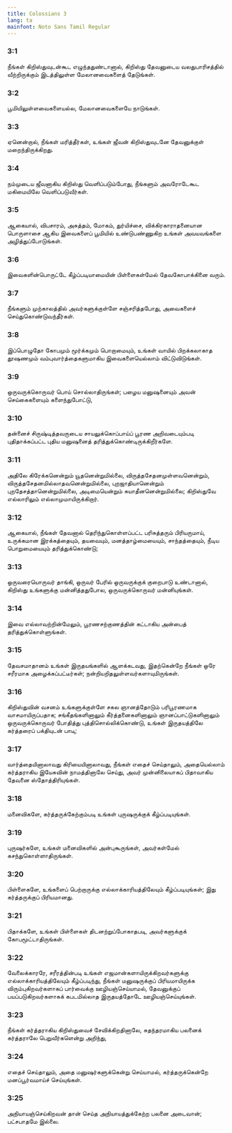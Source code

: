```yaml
---
title: Colossians 3
lang: ta
mainfont: Noto Sans Tamil Regular
---
```


###  3:1

நீங்கள் கிறிஸ்துவுடன்கூட எழுந்ததுண்டானால், கிறிஸ்து தேவனுடைய வலதுபாரிசத்தில் வீற்றிருக்கும் இடத்திலுள்ள மேலானவைகளைத் தேடுங்கள்.

###  3:2

பூமியிலுள்ளவைகளையல்ல, மேலானவைகளையே நாடுங்கள்.

###  3:3

ஏனென்றால், நீங்கள் மரித்தீர்கள், உங்கள் ஜீவன் கிறிஸ்துவுடனே தேவனுக்குள் மறைந்திருக்கிறது.

###  3:4

நம்முடைய ஜீவனாகிய கிறிஸ்து வெளிப்படும்போது, நீங்களும் அவரோடேகூட மகிமையிலே வெளிப்படுவீர்கள்.

###  3:5

ஆகையால், விபசாரம், அசுத்தம், மோகம், துர்யிச்சை, விக்கிரகாராதனையான பொருளாசை ஆகிய இவைகளைப் பூமியில் உண்டுபண்ணுகிற உங்கள் அவயவங்களை அழித்துப்போடுங்கள்.

###  3:6

இவைகளின்பொருட்டே கீழ்ப்படியாமையின் பிள்ளைகள்மேல் தேவகோபாக்கினை வரும்.

###  3:7

நீங்களும் முற்காலத்தில் அவர்களுக்குள்ளே சஞ்சரித்தபோது, அவைகளைச் செய்துகொண்டுவந்தீர்கள்.

###  3:8

இப்பொழுதோ கோபமும் மூர்க்கமும் பொறாமையும், உங்கள் வாயில் பிறக்கலாகாத தூஷணமும் வம்புவார்த்தைகளுமாகிய இவைகளையெல்லாம் விட்டுவிடுங்கள்.

###  3:9

ஒருவருக்கொருவர் பொய் சொல்லாதிருங்கள்; பழைய மனுஷனையும் அவன் செய்கைகளையும் களைந்துபோட்டு,

###  3:10

தன்னைச் சிருஷ்டித்தவருடைய சாயலுக்கொப்பாய்ப் பூரண அறிவடையும்படி புதிதாக்கப்பட்ட புதிய மனுஷனைத் தரித்துக்கொண்டிருக்கிறீர்களே.

###  3:11

அதிலே கிரேக்கனென்றும் யூதனென்றுமில்லை, விருத்தசேதனமுள்ளவனென்றும், விருத்தசேதனமில்லாதவனென்றுமில்லை, புறஜாதியானென்றும் புறதேசத்தானென்றுமில்லை, அடிமையென்றும் சுயாதீனனென்றுமில்லை; கிறிஸ்துவே எல்லாரிலும் எல்லாமுமாயிருக்கிறார்.

###  3:12

ஆகையால், நீங்கள் தேவனால் தெரிந்துகொள்ளப்பட்ட பரிசுத்தரும் பிரியருமாய், உருக்கமான இரக்கத்தையும், தயவையும், மனத்தாழ்மையையும், சாந்தத்தையும், நீடிய பொறுமையையும் தரித்துக்கொண்டு;

###  3:13

ஒருவரையொருவர் தாங்கி, ஒருவர் பேரில் ஒருவருக்குக் குறைபாடு உண்டானால், கிறிஸ்து உங்களுக்கு மன்னித்ததுபோல, ஒருவருக்கொருவர் மன்னியுங்கள்.

###  3:14

இவை எல்லாவற்றின்மேலும், பூரணசற்குணத்தின் கட்டாகிய அன்பைத் தரித்துக்கொள்ளுங்கள்.

###  3:15

தேவசமாதானம் உங்கள் இருதயங்களில் ஆளக்கடவது, இதற்கென்றே நீங்கள் ஒரே சரீரமாக அழைக்கப்பட்டீர்கள்; நன்றியறிதலுள்ளவர்களாயுமிருங்கள்.

###  3:16

கிறிஸ்துவின் வசனம் உங்களுக்குள்ளே சகல ஞானத்தோடும் பரிபூரணமாக வாசமாயிருப்பதாக; சங்கீதங்களினாலும் கீர்த்தனைகளினாலும் ஞானப்பாட்டுகளினாலும் ஒருவருக்கொருவர் போதித்து புத்திசொல்லிக்கொண்டு, உங்கள் இருதயத்திலே கர்த்தரைப் பக்தியுடன் பாடி;

###  3:17

வார்த்தையினாலாவது கிரியையினாலாவது, நீங்கள் எதைச் செய்தாலும், அதையெல்லாம் கர்த்தராகிய இயேசுவின் நாமத்தினாலே செய்து, அவர் முன்னிலையாகப் பிதாவாகிய தேவனை ஸ்தோத்திரியுங்கள்.

###  3:18

மனைவிகளே, கர்த்தருக்கேற்கும்படி உங்கள் புருஷருக்குக் கீழ்ப்படியுங்கள்.

###  3:19

புருஷர்களே, உங்கள் மனைவிகளில் அன்புகூருங்கள், அவர்கள்மேல் கசந்துகொள்ளாதிருங்கள்.

###  3:20

பிள்ளைகளே, உங்களைப் பெற்றாருக்கு எல்லாக்காரியத்திலேயும் கீழ்ப்படியுங்கள்; இது கர்த்தருக்குப் பிரியமானது.

###  3:21

பிதாக்களே, உங்கள் பிள்ளைகள் திடனற்றுப்போகாதபடி, அவர்களுக்குக் கோபமூட்டாதிருங்கள்.

###  3:22

வேலைக்காரரே, சரீரத்தின்படி உங்கள் எஜமான்களாயிருக்கிறவர்களுக்கு எல்லாக்காரியத்திலேயும் கீழ்ப்படிந்து, நீங்கள் மனுஷருக்குப் பிரியமாயிருக்க விரும்புகிறவர்களாகப் பார்வைக்கு ஊழியஞ்செய்யாமல், தேவனுக்குப் பயப்படுகிறவர்களாகக் கபடமில்லாத இருதயத்தோடே ஊழியஞ்செய்யுங்கள்.

###  3:23

நீங்கள் கர்த்தராகிய கிறிஸ்துவைச் சேவிக்கிறதினாலே, சுதந்தரமாகிய பலனைக் கர்த்தராலே பெறுவீர்களென்று அறிந்து,

###  3:24

எதைச் செய்தாலும், அதை மனுஷர்களுக்கென்று செய்யாமல், கர்த்தருக்கென்றே மனப்பூர்வமாய்ச் செய்யுங்கள்.

###  3:25

அநியாயஞ்செய்கிறவன் தான் செய்த அநியாயத்துக்கேற்ற பலனை அடைவான்; பட்சபாதமே இல்லை.

